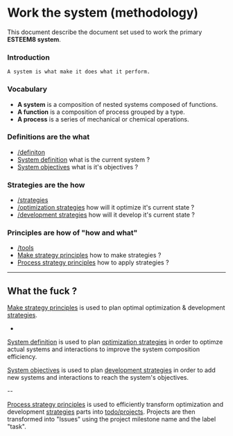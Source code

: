 # Work the system (methodology)

This document describe the document set used to work the primary **ESTEEM8 system**.

### Introduction
```
A system is what make it does what it perform.
```

### Vocabulary
* **A system** is a composition of nested systems composed of functions.
* **A function** is a composition of process grouped by a type.
* **A process** is a series of mechanical or chemical operations.

### Definitions are the what

* [/definiton](https://github.com/esteem8app/esteem8app.github.io/tree/master/docs/work-the-system/definition)
 * [System definition](https://github.com/esteem8app/esteem8app.github.io/tree/master/docs/work-the-system/definition/system-definition.md) what is the current system ?
 * [System objectives](https://github.com/esteem8app/esteem8app.github.io/blob/master/docs/work-the-system/definition/system-objectives.md) what is it's objectives ?

### Strategies are the how

 * [/strategies](https://github.com/esteem8app/esteem8app.github.io/tree/master/docs/work-the-system/strategies)
  * [/optimization strategies](https://github.com/esteem8app/esteem8app.github.io/tree/master/docs/work-the-system/strategies/optimization-strategies) how will it optimize it's current state ?
  * [/development strategies](https://github.com/esteem8app/esteem8app.github.io/tree/master/docs/work-the-system/strategies/development-strategies) how will it develop it's current state ?

### Principles are how of "how and what"
 
 * [/tools](https://github.com/esteem8app/esteem8app.github.io/tree/master/docs/work-the-system/tools)
  * [Make strategy principles](https://github.com/esteem8app/esteem8app.github.io/blob/master/docs/work-the-system/tools/make-strategy-principles.md) how to make strategies ?
  * [Process strategy principles](https://github.com/esteem8app/esteem8app.github.io/blob/master/docs/work-the-system/tools/process-strategy-principles.md) how to apply strategies ?
  
--- 
  
## What the fuck ?

[Make strategy principles](https://github.com/esteem8app/esteem8app.github.io/blob/master/docs/work-the-system/tools/make-strategy-principles.md) is used to plan optimal optimization & development [strategies](https://github.com/esteem8app/esteem8app.github.io/tree/master/docs/work-the-system/strategies).

-

 [System definition](https://github.com/esteem8app/esteem8app.github.io/tree/master/docs/work-the-system/definition/system-definition.md) is used to plan [optimization strategies](https://github.com/esteem8app/esteem8app.github.io/tree/master/docs/work-the-system/strategies/optimization-strategies) in order to optimze actual systems and interactions to improve the system composition efficiency.

 [System objectives](https://github.com/esteem8app/esteem8app.github.io/blob/master/docs/work-the-system/definition/system-objectives.md) is used to plan [development strategies](https://github.com/esteem8app/esteem8app.github.io/tree/master/docs/work-the-system/strategies/development-strategies) in order to add new systems and interactions to reach the system's objectives.

--

[Process strategy principles](https://github.com/esteem8app/esteem8app.github.io/blob/master/docs/work-the-system/tools/process-strategy-principles.md) is used to efficiently transform optimization and development [strategies](https://github.com/esteem8app/esteem8app.github.io/tree/master/docs/work-the-system/strategies) parts into [todo/projects](https://github.com/esteem8app/esteem8app.github.io/tree/master/docs/todo/projects). Projects are then transformed into "Issues" using the project milestone name and the label "task".
